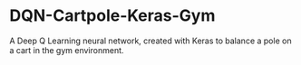 # DQN-Cartpole-Keras-Gym
A Deep Q Learning neural network, created with Keras to balance a pole on a cart in the gym environment.
